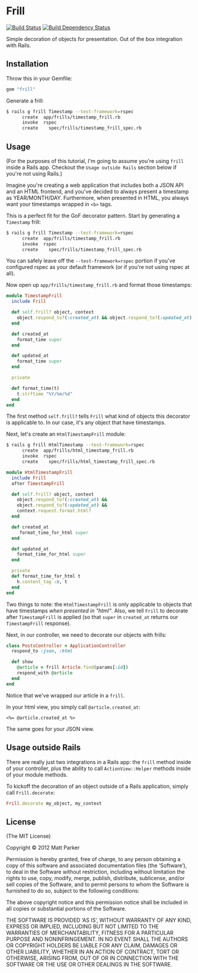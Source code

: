 # Frill

[![Build Status](https://secure.travis-ci.org/moonmaster9000/frill.png)](http://travis-ci.org/moonmaster9000/frill)
[![Build Dependency Status](https://gemnasium.com/moonmaster9000/frill.png)](https://gemnasium.com/moonmaster9000/frill.png)

Simple decoration of objects for presentation. Out of the box integration with Rails.


## Installation

Throw this in your Gemfile:

```ruby
gem "frill"
```

Generate a frill:

```sh
$ rails g frill Timestamp --test-framework=rspec
      create  app/frills/timestamp_frill.rb
      invoke  rspec
      create    spec/frills/timestamp_frill_spec.rb
```

## Usage

(For the purposes of this tutorial, I'm going to assume you're using
`frill` inside a Rails app. Checkout the `Usage outside Rails` section
below if you're not using Rails.)

Imagine you're creating a web application that includes both a
JSON API and an HTML frontend, and you've decided to always present a
timestamp as YEAR/MONTH/DAY. Furthermore, when presented in HTML, you
always want your timestamps wrapped in `<b>` tags.

This is a perfect fit for the GoF decorator pattern. Start by generating a `Timestamp` frill:

```sh
$ rails g frill Timestamp --test-framework=rspec
      create  app/frills/timestamp_frill.rb
      invoke  rspec
      create    spec/frills/timestamp_frill_spec.rb
```

You can safely leave off the `--test-framework=rspec` portion if you've configured rspec as your default framework (or
if you're not using rspec at all).

Now open up `app/frills/timestamp_frill.rb` and format those timestamps:

```ruby
module TimestampFrill
  include Frill

  def self.frill? object, context
    object.respond_to?(:created_at) && object.respond_to?(:updated_at)
  end

  def created_at
    format_time super
  end

  def updated_at
    format_time super
  end

  private

  def format_time(t)
    t.strftime "%Y/%m/%d"
  end
end
```

The first method `self.frill?` tells `Frill` what kind of objects this
decorator is applicable to. In our case, it's any object that have timestamps.

Next, let's create an `HtmlTimestampFrill` module:

```sh
$ rails g frill HtmlTimestamp --test-framework=rspec
      create  app/frills/html_timestamp_frill.rb
      invoke  rspec
      create    spec/frills/html_timestamp_frill_spec.rb
```

```ruby
module HtmlTimestampFrill
  include Frill
  after TimestampFrill

  def self.frill? object, context
    object.respond_to?(:created_at) &&
    object.respond_to?(:updated_at) &&
    context.request.format.html?
  end

  def created_at
     format_time_for_html super
  end

  def updated_at
    format_time_for_html super
  end

  private
  def format_time_for_html t
    h.content_tag :b, t
  end
end
```

Two things to note: the `HtmlTimestampFrill` is only applicable to
objects that have timestamps _when presented in "html"_. Also, we
tell `Frill` to decorate after `TimestampFrill` is applied (so that
`super` in `created_at` returns our `TimestampFrill` response).

Next, in our controller, we need to decorate our objects with frills:

```ruby
class PostsController < ApplicationController
  respond_to :json, :html

  def show
    @article = frill Article.find(params[:id])
    respond_with @article
  end
end
```

Notice that we've wrapped our article in a `frill`.

In your html view, you simply call `@article.created_at`:

```erb
<%= @article.created_at %>
```

The same goes for your JSON view.

## Usage outside Rails

There are really just two integrations in a Rails app: the `frill` 
method inside of your controller, plus the ability to call 
`ActionView::Helper` methods inside of your module methods.

To kickoff the decoration of an object outside of a Rails application,
simply call `Frill.decorate`:

```ruby
Frill.decorate my_object, my_context
```

## License

(The MIT License)

Copyright © 2012 Matt Parker

Permission is hereby granted, free of charge, to any person obtaining a copy of this software and associated documentation files (the ‘Software’), to deal in the Software without restriction, including without limitation the rights to use, copy, modify, merge, publish, distribute, sublicense, and/or sell copies of the Software, and to permit persons to whom the Software is furnished to do so, subject to the following conditions:

The above copyright notice and this permission notice shall be included in all copies or substantial portions of the Software.

THE SOFTWARE IS PROVIDED ‘AS IS’, WITHOUT WARRANTY OF ANY KIND, EXPRESS OR IMPLIED, INCLUDING BUT NOT LIMITED TO THE WARRANTIES OF MERCHANTABILITY, FITNESS FOR A PARTICULAR PURPOSE AND NONINFRINGEMENT. IN NO EVENT SHALL THE AUTHORS OR COPYRIGHT HOLDERS BE LIABLE FOR ANY CLAIM, DAMAGES OR OTHER LIABILITY, WHETHER IN AN ACTION OF CONTRACT, TORT OR OTHERWISE, ARISING FROM, OUT OF OR IN CONNECTION WITH THE SOFTWARE OR THE USE OR OTHER DEALINGS IN THE SOFTWARE.